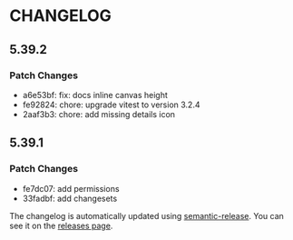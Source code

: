 # CHANGELOG

## 5.39.2

### Patch Changes

- a6e53bf: fix: docs inline canvas height
- fe92824: chore: upgrade vitest to version 3.2.4
- 2aaf3b3: chore: add missing details icon

## 5.39.1

### Patch Changes

- fe7dc07: add permissions
- 33fadbf: add changesets

The changelog is automatically updated using
[semantic-release](https://github.com/semantic-release/semantic-release). You
can see it on the [releases page](../../releases).
